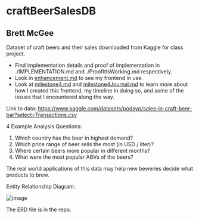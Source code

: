 # craftBeerSalesDB
## Brett McGee
Dataset of craft beers and their sales downloaded from Kaggle for class project.

- Find implementation details and proof of implementation in ./IMPLEMENTATION.md and ./ProofItIsWorking.md respectively.
- Look in [enhancement.md](enhancement.md) to see my frontend in use.
- Look at [milestone4.md](milestone4.md) and [milestone4Journal.md](milestone4Journal.md) to learn more about how I created this frontend, my timeline in doing so, and some of the issues that I encountered along the way.

Link to data: https://www.kaggle.com/datasets/podsyp/sales-in-craft-beer-bar?select=Transactions.csv

4 Example Analysis Questions:
1) Which country has the beer in highest demand?
2) Which price range of beer sells the most (in USD / liter)?
3) Where certain beers more popular in different months?
4) What were the most popular ABVs of the beers?

The real world applications of this data may help new beweries decide what products to brew.
   
Entity Relationship Diagram:

![image](https://github.com/bmcgee9/craftBeerSalesDB/assets/102620872/17ce249e-36ef-4e68-8ebd-c6b0d1a6ffa0)




The ERD file is in the repo.
